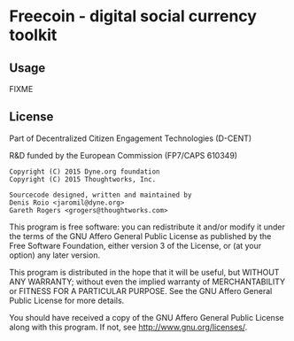 # Freecoin - digital social currency toolkit

## Usage

FIXME


## License

Part of Decentralized Citizen Engagement Technologies (D-CENT)

R&D funded by the European Commission (FP7/CAPS 610349) 

```
Copyright (C) 2015 Dyne.org foundation
Copyright (C) 2015 Thoughtworks, Inc.
```

```
Sourcecode designed, written and maintained by
Denis Roio <jaromil@dyne.org>
Gareth Rogers <grogers@thoughtworks.com>
```

This program is free software: you can redistribute it and/or modify
it under the terms of the GNU Affero General Public License as published by
the Free Software Foundation, either version 3 of the License, or
(at your option) any later version.

This program is distributed in the hope that it will be useful,
but WITHOUT ANY WARRANTY; without even the implied warranty of
MERCHANTABILITY or FITNESS FOR A PARTICULAR PURPOSE.  See the
GNU Affero General Public License for more details.

You should have received a copy of the GNU Affero General Public License
along with this program.  If not, see <http://www.gnu.org/licenses/>.

